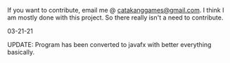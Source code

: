 If you want to contribute, email me @ catakanggames@gmail.com.
I think I am mostly done with this project. So there really isn't a need to contribute.

03-21-21

UPDATE: Program has been converted to javafx with better everything basically.
